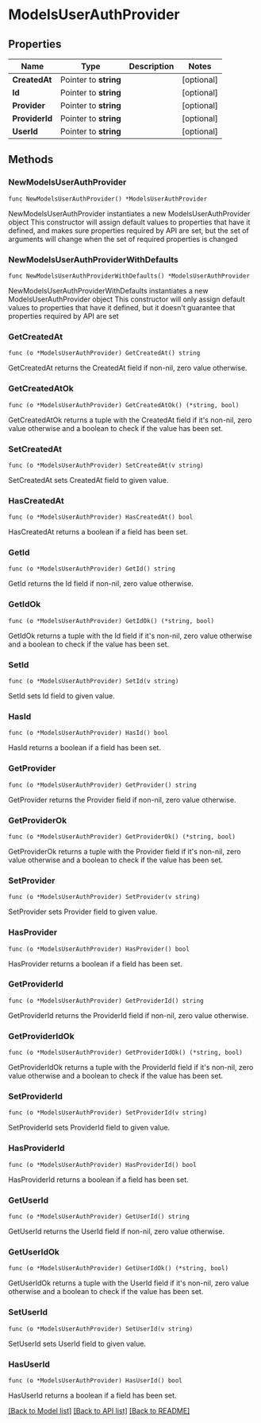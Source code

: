 # ModelsUserAuthProvider

## Properties

Name | Type | Description | Notes
------------ | ------------- | ------------- | -------------
**CreatedAt** | Pointer to **string** |  | [optional] 
**Id** | Pointer to **string** |  | [optional] 
**Provider** | Pointer to **string** |  | [optional] 
**ProviderId** | Pointer to **string** |  | [optional] 
**UserId** | Pointer to **string** |  | [optional] 

## Methods

### NewModelsUserAuthProvider

`func NewModelsUserAuthProvider() *ModelsUserAuthProvider`

NewModelsUserAuthProvider instantiates a new ModelsUserAuthProvider object
This constructor will assign default values to properties that have it defined,
and makes sure properties required by API are set, but the set of arguments
will change when the set of required properties is changed

### NewModelsUserAuthProviderWithDefaults

`func NewModelsUserAuthProviderWithDefaults() *ModelsUserAuthProvider`

NewModelsUserAuthProviderWithDefaults instantiates a new ModelsUserAuthProvider object
This constructor will only assign default values to properties that have it defined,
but it doesn't guarantee that properties required by API are set

### GetCreatedAt

`func (o *ModelsUserAuthProvider) GetCreatedAt() string`

GetCreatedAt returns the CreatedAt field if non-nil, zero value otherwise.

### GetCreatedAtOk

`func (o *ModelsUserAuthProvider) GetCreatedAtOk() (*string, bool)`

GetCreatedAtOk returns a tuple with the CreatedAt field if it's non-nil, zero value otherwise
and a boolean to check if the value has been set.

### SetCreatedAt

`func (o *ModelsUserAuthProvider) SetCreatedAt(v string)`

SetCreatedAt sets CreatedAt field to given value.

### HasCreatedAt

`func (o *ModelsUserAuthProvider) HasCreatedAt() bool`

HasCreatedAt returns a boolean if a field has been set.

### GetId

`func (o *ModelsUserAuthProvider) GetId() string`

GetId returns the Id field if non-nil, zero value otherwise.

### GetIdOk

`func (o *ModelsUserAuthProvider) GetIdOk() (*string, bool)`

GetIdOk returns a tuple with the Id field if it's non-nil, zero value otherwise
and a boolean to check if the value has been set.

### SetId

`func (o *ModelsUserAuthProvider) SetId(v string)`

SetId sets Id field to given value.

### HasId

`func (o *ModelsUserAuthProvider) HasId() bool`

HasId returns a boolean if a field has been set.

### GetProvider

`func (o *ModelsUserAuthProvider) GetProvider() string`

GetProvider returns the Provider field if non-nil, zero value otherwise.

### GetProviderOk

`func (o *ModelsUserAuthProvider) GetProviderOk() (*string, bool)`

GetProviderOk returns a tuple with the Provider field if it's non-nil, zero value otherwise
and a boolean to check if the value has been set.

### SetProvider

`func (o *ModelsUserAuthProvider) SetProvider(v string)`

SetProvider sets Provider field to given value.

### HasProvider

`func (o *ModelsUserAuthProvider) HasProvider() bool`

HasProvider returns a boolean if a field has been set.

### GetProviderId

`func (o *ModelsUserAuthProvider) GetProviderId() string`

GetProviderId returns the ProviderId field if non-nil, zero value otherwise.

### GetProviderIdOk

`func (o *ModelsUserAuthProvider) GetProviderIdOk() (*string, bool)`

GetProviderIdOk returns a tuple with the ProviderId field if it's non-nil, zero value otherwise
and a boolean to check if the value has been set.

### SetProviderId

`func (o *ModelsUserAuthProvider) SetProviderId(v string)`

SetProviderId sets ProviderId field to given value.

### HasProviderId

`func (o *ModelsUserAuthProvider) HasProviderId() bool`

HasProviderId returns a boolean if a field has been set.

### GetUserId

`func (o *ModelsUserAuthProvider) GetUserId() string`

GetUserId returns the UserId field if non-nil, zero value otherwise.

### GetUserIdOk

`func (o *ModelsUserAuthProvider) GetUserIdOk() (*string, bool)`

GetUserIdOk returns a tuple with the UserId field if it's non-nil, zero value otherwise
and a boolean to check if the value has been set.

### SetUserId

`func (o *ModelsUserAuthProvider) SetUserId(v string)`

SetUserId sets UserId field to given value.

### HasUserId

`func (o *ModelsUserAuthProvider) HasUserId() bool`

HasUserId returns a boolean if a field has been set.


[[Back to Model list]](../README.md#documentation-for-models) [[Back to API list]](../README.md#documentation-for-api-endpoints) [[Back to README]](../README.md)


